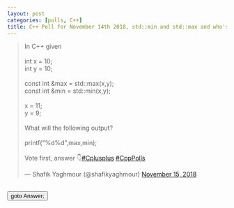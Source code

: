 ```yaml
---
layout: post 
categories: [polls, C++]
title: C++ Poll for November 14th 2018, std::min and std::max and who's on first? 
---
```


<blockquote class="twitter-tweet" data-partner="tweetdeck"><p lang="en" dir="ltr">In C++ given<br><br>   int x = 10;<br>   int y = 10;<br>    <br>   const int &amp;max = std::max(x,y);<br>   const int &amp;min = std::min(x,y); <br>    <br>   x = 11;<br>   y = 9;<br>    <br>What will the following output?<br><br>   printf(&quot;%d%d&quot;,max,min);<br><br>Vote first, answer 👇<a href="https://twitter.com/hashtag/Cplusplus?src=hash&amp;ref_src=twsrc%5Etfw">#Cplusplus</a> <a href="https://twitter.com/hashtag/CppPolls?src=hash&amp;ref_src=twsrc%5Etfw">#CppPolls</a></p>&mdash; Shafik Yaghmour (@shafikyaghmour) <a href="https://twitter.com/shafikyaghmour/status/1062861583674617862?ref_src=twsrc%5Etfw">November 15, 2018</a></blockquote>
<script async src="https://platform.twitter.com/widgets.js" charset="utf-8"></script>

<BR>
<input type="button" onclick="location.href='{% link _posts/2018-11-14-std_min_std_max_which_is_max_answer.md %}'" value="goto Answer;"/>
<BR>
